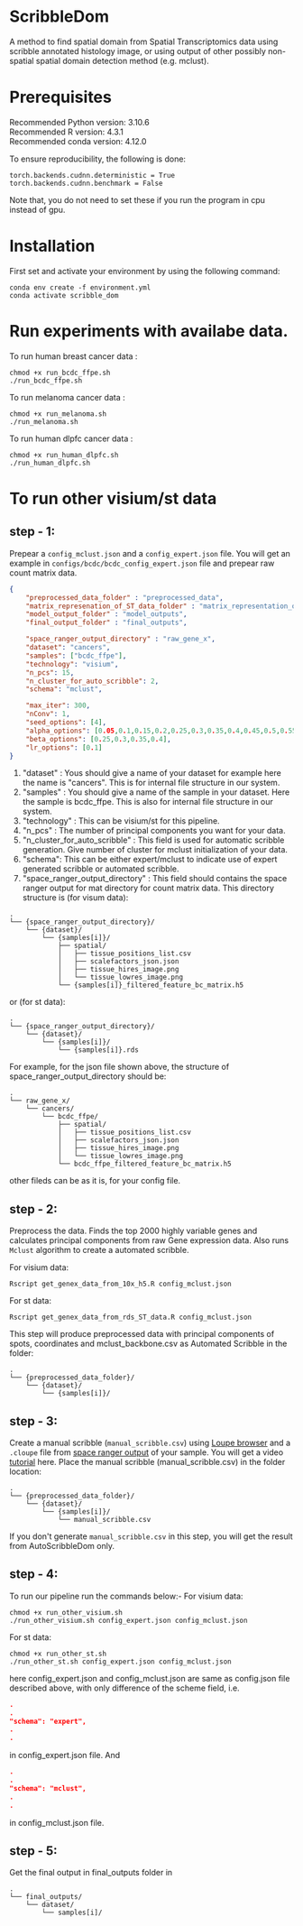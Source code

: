 # ScribbleDom
A method to find spatial domain from Spatial Transcriptomics data using scribble annotated histology image, or using 
output of other possibly non-spatial spatial domain detection method (e.g. mclust).

# Prerequisites
Recommended Python version: 3.10.6</br>
Recommended R version: 4.3.1</br>
Recommended conda version: 4.12.0

To ensure reproducibility, the following is done:
```
torch.backends.cudnn.deterministic = True
torch.backends.cudnn.benchmark = False
```
Note that, you do not need to set these if you run the program in cpu instead of gpu.

# Installation
First set and activate your environment by using the following command:
```
conda env create -f environment.yml
conda activate scribble_dom
```

# Run experiments with availabe data.
To run human breast cancer data :
```
chmod +x run_bcdc_ffpe.sh
./run_bcdc_ffpe.sh
```
To run melanoma cancer data :
```
chmod +x run_melanoma.sh
./run_melanoma.sh
```
To run human dlpfc cancer data :
```
chmod +x run_human_dlpfc.sh
./run_human_dlpfc.sh
```


# To run other visium/st data

## step - 1: 
 Prepear a ```config_mclust.json``` and a ```config_expert.json``` file. You will get an example in ```configs/bcdc/bcdc_config_expert.json``` file and prepear raw count matrix data.

```json
{
    "preprocessed_data_folder" : "preprocessed_data",
    "matrix_represenation_of_ST_data_folder" : "matrix_representation_of_st_data",
    "model_output_folder" : "model_outputs",
    "final_output_folder" : "final_outputs",

    "space_ranger_output_directory" : "raw_gene_x",
    "dataset": "cancers",
    "samples": ["bcdc_ffpe"],
    "technology": "visium",
    "n_pcs": 15,
    "n_cluster_for_auto_scribble": 2,
    "schema": "mclust",

    "max_iter": 300,
    "nConv": 1,
    "seed_options": [4],
    "alpha_options": [0.05,0.1,0.15,0.2,0.25,0.3,0.35,0.4,0.45,0.5,0.55,0.6,0.65,0.7,0.75,0.8,0.85,0.9,0.95],
    "beta_options": [0.25,0.3,0.35,0.4],
    "lr_options": [0.1]
}
```
1. "dataset" : Yous should give a name of your dataset for example here the name is "cancers". This is for internal file structure in our system.
2. "samples" : You should give a name of the sample in your dataset. Here the sample is bcdc_ffpe. This is also for internal file structure in our system.
3. "technology" : This can be visium/st for this pipeline.
4. "n_pcs" : The number of principal components you want for your data.
5. "n_cluster_for_auto_scribble" : This field is used for automatic scribble generation. Give number of cluster for mclust initialization of your data.
6. "schema": This can be either expert/mclust to indicate use of expert generated scribble or automated scribble.
7. "space_ranger_output_directory" : This field should contains the space ranger output for mat directory for count matrix data.
This directory structure is (for visum data):
```
.
└── {space_ranger_output_directory}/
    └── {dataset}/
        └── {samples[i]}/
            ├── spatial/
            │   ├── tissue_positions_list.csv
            │   ├── scalefactors_json.json
            │   ├── tissue_hires_image.png
            │   └── tissue_lowres_image.png
            └── {samples[i]}_filtered_feature_bc_matrix.h5
```
or (for st data):
```
.
└── {space_ranger_output_directory}/
    └── {dataset}/
        └── {samples[i]}/
            └── {samples[i]}.rds
```
For example, for the json file shown above, the structure of space_ranger_output_directory should be:
```
.
└── raw_gene_x/
    └── cancers/
        └── bcdc_ffpe/
            ├── spatial/
            │   ├── tissue_positions_list.csv
            │   ├── scalefactors_json.json
            │   ├── tissue_hires_image.png
            │   └── tissue_lowres_image.png
            └── bcdc_ffpe_filtered_feature_bc_matrix.h5
```

other fileds can be as it is, for your config file.


## step - 2:

Preprocess the data. Finds the top 2000 highly variable genes and calculates principal components from raw Gene expression data. Also runs ```Mclust``` algorithm to create a automated scribble.

For visium data:
```
Rscript get_genex_data_from_10x_h5.R config_mclust.json
```
For st data:
```
Rscript get_genex_data_from_rds_ST_data.R config_mclust.json
```
This step will produce preprocessed data with principal components of spots, coordinates and mclust_backbone.csv as Automated Scribble in the folder: 
```
.
└── {preprocessed_data_folder}/
    └── {dataset}/
        └── {samples[i]}/
```

## step - 3:
Create a manual scribble (``manual_scribble.csv``) using [Loupe browser](https://support.10xgenomics.com/single-cell-gene-expression/software/visualization/latest/what-is-loupe-cell-browser) and a ```.cloupe``` file from [space ranger output](https://support.10xgenomics.com/spatial-gene-expression/software/pipelines/latest/output/aggr-overview) of your sample. You will get a video [tutorial](https://youtu.be/nRy9TszaduQ) here. Place the manual scribble (manual_scribble.csv) in the folder location: 
```
.
└── {preprocessed_data_folder}/
    └── {dataset}/
        └── {samples[i]}/
            └── manual_scribble.csv

```
If you don't generate ```manual_scribble.csv``` in this step, you will get the result from AutoScribbleDom only.

## step - 4:
To run our pipeline run the commands below:-
For visium data:
```
chmod +x run_other_visium.sh
./run_other_visium.sh config_expert.json config_mclust.json
```
For st data:
```
chmod +x run_other_st.sh
./run_other_st.sh config_expert.json config_mclust.json
```

here config_expert.json and config_mclust.json are same as config.json file described above, with only difference of the scheme field, i.e.
```json
.
.
"schema": "expert",
.
.
```
in config_expert.json file. And


```json
.
.
"schema": "mclust",
.
.
```
in config_mclust.json file.


## step - 5:
Get the final output in final_outputs folder in
```
.
└── final_outputs/
    └── dataset/
        └── samples[i]/
```
